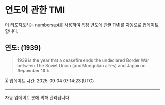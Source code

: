 
# 연도에 관한 TMI

이 리포지토리는 numbersapi를 사용하여 특정 년도에 관한 TMI를 자동으로 업데이트합니다.

## 연도: (1939)
> 1939 is the year that a ceasefire ends the undeclared Border War between The Soviet Union (and Mongolian allies) and Japan on September 16th.

⏳ 업데이트 시간: 2025-09-04 07:14:23 (UTC)

---
자동 업데이트 봇에 의해 관리됩니다.
